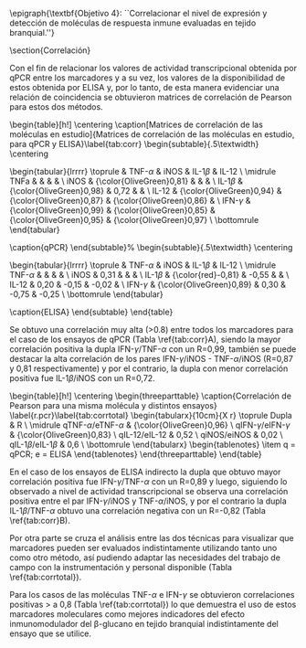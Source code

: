 \epigraph{\textbf{Objetivo 4}: ``Correlacionar el nivel de expresión y detección de moléculas de respuesta inmune evaluadas en tejido branquial.''}

\section{Correlación}

Con el fin de relacionar los valores de actividad transcripcional obtenida por qPCR entre los marcadores y a su vez, los valores de la disponibilidad de estos obtenida por ELISA y, por lo tanto, de esta manera evidenciar una relación de coincidencia se obtuvieron matrices de correlación de Pearson para estos dos métodos.

\begin{table}[h!]
\centering
\caption[Matrices de correlación de las moléculas en estudio]{Matrices de correlación de las moléculas en estudio, para qPCR y ELISA}\label{tab:corr}
\begin{subtable}{.5\textwidth}
\centering

\begin{tabular}{lrrrr}
\toprule
   & TNF-$\alpha$ & iNOS & IL-1$\beta$ & IL-12 \\ 
  \midrule
TNFa &  &  &  &  \\ 
  iNOS &  {\color{OliveGreen}0,81}  &  &  &  \\ 
  IL-1$\beta$ &  {\color{OliveGreen}0,98}  &  0,72  &  &  \\ 
  IL-12 &  {\color{OliveGreen}0,94}  &  {\color{OliveGreen}0,87}  &  {\color{OliveGreen}0,86}  &  \\ 
  IFN-$\gamma$ &  {\color{OliveGreen}0,99} &  {\color{OliveGreen}0,85}  &  {\color{OliveGreen}0,95}  &  {\color{OliveGreen}0,97}  \\ 
   \bottomrule
   \end{tabular}

\caption{qPCR}
\end{subtable}%
\begin{subtable}{.5\textwidth}
\centering

\begin{tabular}{lrrrr}
\toprule
   		& TNF-$\alpha$ & iNOS & IL-1$\beta$ & IL-12 \\ 
  \midrule
  TNF-$\alpha$ & & & & \\
  iNOS &  0,31  &  &  &  \\ 
  IL-1$\beta$ & {\color{red}-0,81}  & -0,55  &  &  \\ 
  IL-12 &  0,20  & -0,15  & -0,02  &  \\ 
  IFN-$\gamma$ &  {\color{OliveGreen}0,89}  &  0,30  & -0,75  & -0,25  \\ 
   \bottomrule
   \end{tabular}

\caption{ELISA}
\end{subtable}
\end{table}

Se obtuvo una correlación muy alta (>0.8) entre todos los marcadores para el caso de los ensayos de qPCR (Tabla \ref{tab:corr}A), siendo la mayor correlación positiva la dupla IFN-$\gamma$/TNF-$\alpha$ con un R=0,99, también se puede destacar la alta correlación de los pares IFN-$\gamma$/iNOS - TNF-$\alpha$/iNOS (R=0,87 y 0,81 respectivamente) y por el contrario, la dupla con menor correlación positiva fue IL-1$\beta$/iNOS con un R=0,72.

\begin{table}[h!]
\centering
\begin{threeparttable}
\caption{Correlación de Pearson para una misma molécula y distintos ensayos}
\label{r.pcr}\label{tab:corrtotal}
\begin{tabularx}{10cm}{X r}
  \toprule
 	Dupla	&  R \\
  \midrule
qTNF-$\alpha$/eTNF-$\alpha$	& {\color{OliveGreen}0,96} \\
qIFN-$\gamma$/eIFN-$\gamma$	& {\color{OliveGreen}0,83} \\
qIL-12/eIL-12 & 0,52 \\
qiNOS/eiNOS	& 0,02 \\
qIL-1$\beta$/eIL-1$\beta$ & 0,6 \\
 \bottomrule
   \end{tabularx}
   \begin{tablenotes}
	\item q = qPCR; e = ELISA
\end{tablenotes}
\end{threeparttable}
\end{table}

En el caso de los ensayos de ELISA indirecto la dupla que obtuvo mayor correlación positiva fue IFN-$\gamma$/TNF-$\alpha$ con un R=0,89 y luego, siguiendo lo observado a nivel de actividad transcripcional se observa una correlación positiva entre el par IFN-$\gamma$/iNOS y TNF-$\alpha$/iNOS, y por el contrario la dupla IL-1$\beta$/TNF-$\alpha$ obtuvo una correlación negativa con un R=-0,82 (Tabla \ref{tab:corr}B).

Por otra parte se cruza el análisis entre las dos técnicas para visualizar que marcadores pueden ser evaluados indistintamente utilizando tanto uno como otro método, así pudiendo adaptar las necesidades del trabajo de campo con la instrumentación y personal disponible (Tabla \ref{tab:corrtotal}).

Para los casos de las moléculas TNF-$\alpha$ e IFN-$\gamma$ se obtuvieron correlaciones positivas > a 0,8 (Tabla \ref{tab:corrtotal}) lo que demuestra el uso de estos marcadores moleculares como mejores indicadores del efecto inmunomodulador del β-glucano en tejido branquial indistintamente del ensayo que se utilice.